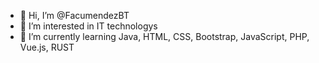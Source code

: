 - 👋 Hi, I’m @FacumendezBT
- 👀 I’m interested in IT technologys
- 🌱 I’m currently learning Java, HTML, CSS, Bootstrap, JavaScript, PHP, Vue.js, RUST


